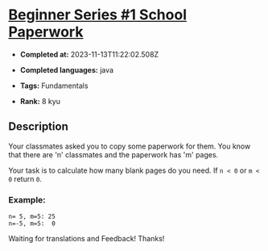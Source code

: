 # [Beginner Series #1 School Paperwork](https://www.codewars.com/kata/55f9b48403f6b87a7c0000bd)

- **Completed at:** 2023-11-13T11:22:02.508Z

- **Completed languages:** java

- **Tags:** Fundamentals

- **Rank:** 8 kyu

## Description

Your classmates asked you to copy some paperwork for them. You know that there are 'n' classmates and the paperwork has 'm' pages.

Your task is to calculate how many blank pages do you need. If `n < 0` or `m < 0` return `0`.


### Example:

```
n= 5, m=5: 25
n=-5, m=5:  0
```

Waiting for translations and Feedback! Thanks!
